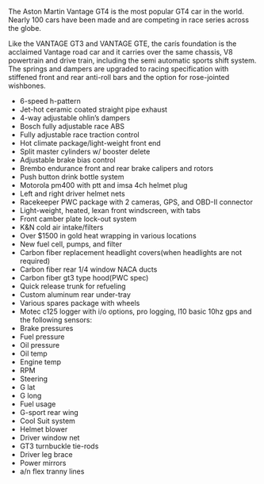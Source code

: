 The Aston Martin Vantage GT4 is the most popular GT4 car in the world. Nearly 100 cars have been made and are competing in race series across the globe.

Like the VANTAGE GT3 and VANTAGE GTE, the carís foundation is the acclaimed Vantage road car and it carries over the same chassis, V8 powertrain and drive train, including the semi automatic sports shift system. The springs and dampers are upgraded to racing specification with stiffened front and rear anti-roll bars and the option for rose-jointed wishbones.

* 6-speed h-pattern
* Jet-hot ceramic coated straight pipe exhaust
* 4-way adjustable ohlin’s dampers
* Bosch fully adjustable race ABS
* Fully adjustable race traction control
* Hot climate package/light-weight front end
* Split master cylinders w/ booster delete
* Adjustable brake bias control
* Brembo endurance front and rear brake calipers and rotors
* Push button drink bottle system
* Motorola pm400 with ptt and imsa 4ch helmet plug
* Left and right driver helmet nets
* Racekeeper PWC package with 2 cameras, GPS, and OBD-II connector
* Light-weight, heated, lexan front windscreen, with tabs
* Front camber plate lock-out system
* K&N cold air intake/filters
* Over $1500 in gold heat wrapping in various locations
* New fuel cell, pumps, and filter
* Carbon fiber replacement headlight covers(when headlights are not required)
* Carbon fiber rear 1/4 window NACA ducts
* Carbon fiber gt3 type hood(PWC spec)
* Quick release trunk for refueling
* Custom aluminum rear under-tray
* Various spares package with wheels
* Motec c125 logger with i/o options, pro logging, l10 basic 10hz gps and the following sensors:
* Brake pressures
* Fuel pressure
* Oil pressure
* Oil temp
* Engine temp
* RPM
* Steering
* G lat
* G long
* Fuel usage
* G-sport rear wing
* Cool Suit system
* Helmet blower
* Driver window net
* GT3 turnbuckle tie-rods
* Driver leg brace
* Power mirrors
* a/n flex tranny lines
